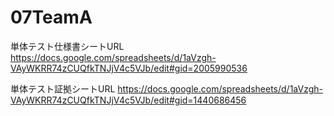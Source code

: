 # 07TeamA

単体テスト仕様書シートURL
https://docs.google.com/spreadsheets/d/1aVzgh-VAyWKRR74zCUQfkTNJjV4c5VJb/edit#gid=2005990536

単体テスト証拠シートURL
https://docs.google.com/spreadsheets/d/1aVzgh-VAyWKRR74zCUQfkTNJjV4c5VJb/edit#gid=1440686456
